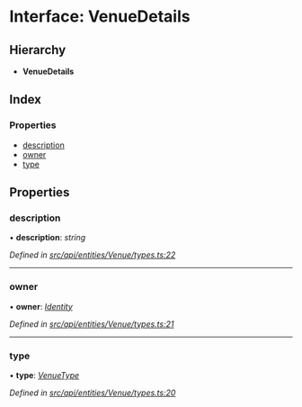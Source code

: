 # Interface: VenueDetails

## Hierarchy

* **VenueDetails**

## Index

### Properties

* [description](venuedetails.md#description)
* [owner](venuedetails.md#owner)
* [type](venuedetails.md#type)

## Properties

###  description

• **description**: *string*

*Defined in [src/api/entities/Venue/types.ts:22](https://github.com/PolymathNetwork/polymesh-sdk/blob/2a4e4111/src/api/entities/Venue/types.ts#L22)*

___

###  owner

• **owner**: *[Identity](../classes/identity.md)*

*Defined in [src/api/entities/Venue/types.ts:21](https://github.com/PolymathNetwork/polymesh-sdk/blob/2a4e4111/src/api/entities/Venue/types.ts#L21)*

___

###  type

• **type**: *[VenueType](../enums/venuetype.md)*

*Defined in [src/api/entities/Venue/types.ts:20](https://github.com/PolymathNetwork/polymesh-sdk/blob/2a4e4111/src/api/entities/Venue/types.ts#L20)*
